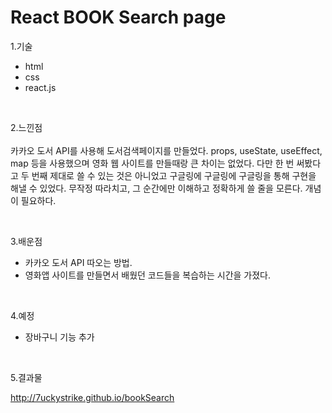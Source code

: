 # React BOOK Search page

1.기술
 - html
 - css
 - react.js
 
<br/>

2.느낀점 
<br/><br/>
카카오 도서 API를 사용해 도서검색페이지를 만들었다. props, useState, useEffect, map 등을 사용했으며 영화 웹 사이트를 만들때랑 큰 차이는 없었다. 다만 한 번 써봤다고 두 번째 제대로 쓸 수 있는 것은 아니었고 구글링에 구글링에 구글링을 통해 구현을 해낼 수 있었다. 무작정 따라치고, 그 순간에만 이해하고 정확하게 쓸 줄을 모른다. 개념이 필요하다.

<br/>

3.배운점
 - 카카오 도서 API 따오는 방법.
 - 영화앱 사이트를 만들면서 배웠던 코드들을 복습하는 시간을 가졌다.
    
<br/>

4.예정
 - 장바구니 기능 추가

<br/>

5.결과물

http://7uckystrike.github.io/bookSearch

